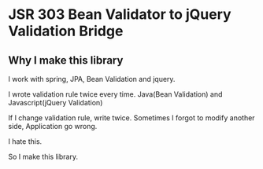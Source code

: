 # JSR 303 Bean Validator to jQuery Validation Bridge
## Why I make this library
I work with spring, JPA, Bean Validation and jquery. 

I wrote validation rule twice every time. Java(Bean Validation) and Javascript(jQuery Validation)

If I change validation rule, write twice. Sometimes I forgot to modify another side, Application go wrong.

I hate this. 

So I make this library.


